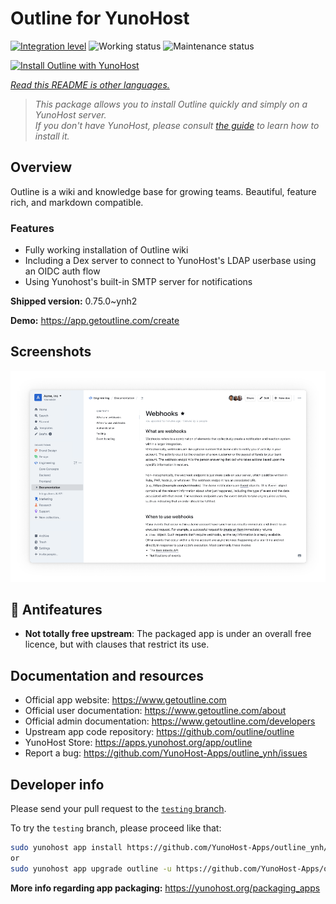 <!--
N.B.: This README was automatically generated by <https://github.com/YunoHost/apps/tree/master/tools/readme_generator>
-->

# Outline for YunoHost

[![Integration level](https://dash.yunohost.org/integration/outline.svg)](https://dash.yunohost.org/appci/app/outline) ![Working status](https://ci-apps.yunohost.org/ci/badges/outline.status.svg) ![Maintenance status](https://ci-apps.yunohost.org/ci/badges/outline.maintain.svg)

[![Install Outline with YunoHost](https://install-app.yunohost.org/install-with-yunohost.svg)](https://install-app.yunohost.org/?app=outline)

*[Read this README is other languages.](./ALL_README.md)*

> *This package allows you to install Outline quickly and simply on a YunoHost server.*  
> *If you don't have YunoHost, please consult [the guide](https://yunohost.org/install) to learn how to install it.*

## Overview

Outline is a wiki and knowledge base for growing teams. Beautiful, feature rich, and markdown compatible.

### Features

- Fully working installation of Outline wiki
- Including a Dex server to connect to YunoHost's LDAP userbase using an OIDC auth flow
- Using Yunohost's built-in SMTP server for notifications


**Shipped version:** 0.75.0~ynh2

**Demo:** <https://app.getoutline.com/create>

## Screenshots

![Screenshot of Outline](./doc/screenshots/screenshot.png)

## :red_circle: Antifeatures

- **Not totally free upstream**: The packaged app is under an overall free licence, but with clauses that restrict its use.

## Documentation and resources

- Official app website: <https://www.getoutline.com>
- Official user documentation: <https://www.getoutline.com/about>
- Official admin documentation: <https://www.getoutline.com/developers>
- Upstream app code repository: <https://github.com/outline/outline>
- YunoHost Store: <https://apps.yunohost.org/app/outline>
- Report a bug: <https://github.com/YunoHost-Apps/outline_ynh/issues>

## Developer info

Please send your pull request to the [`testing` branch](https://github.com/YunoHost-Apps/outline_ynh/tree/testing).

To try the `testing` branch, please proceed like that:

```bash
sudo yunohost app install https://github.com/YunoHost-Apps/outline_ynh/tree/testing --debug
or
sudo yunohost app upgrade outline -u https://github.com/YunoHost-Apps/outline_ynh/tree/testing --debug
```

**More info regarding app packaging:** <https://yunohost.org/packaging_apps>